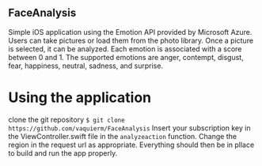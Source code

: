 ## FaceAnalysis
Simple iOS application using the Emotion API provided by Microsoft Azure.
Users can take pictures or load them from the photo library.
Once a picture is selected, it can be analyzed. Each emotion is associated with a score between 0 and 1.
The supported emotions are anger, contempt, disgust, fear, happiness, neutral, sadness, and surprise.

# Using the application
clone the git repository
`$ git clone https://github.com/vaquierm/FaceAnalysis`
Insert your subscription key in the ViewController.swift file in the `analyzeaction` function.
Change the region in the request url as appropriate.
Everything should then be in pllace to build and run the app properly.
